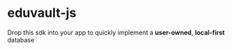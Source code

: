 # eduvault-js

Drop this sdk into your app to quickly implement a **user-owned**, **local-first** database
